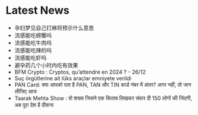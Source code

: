 # Latest News
-  孕妇梦见自己打麻将预示什么意思
-  流感能吃螃蟹吗
-  流感能吃牛肉吗
-  流感能吃辣的吗
-  流感能吃虾吗
-  避孕药几个小时内吃有效果
-  BFM Crypto : Cryptos, qu’attendre en 2024 ? - 26/12
-  Suç örgütlerine ait lüks araçlar emniyete verildi
-  PAN Card: क्या आपको पता है PAN, TAN और TIN कार्ड नंबर में अंतर? अगर नहीं, तो जान लीजिए आज
-  Taarak Mehta Show : वो शख्स जिसने एक किताब लिखकर संवार दी 150 लोगों की जिंदगी, अब पूरा देश है दीवाना
